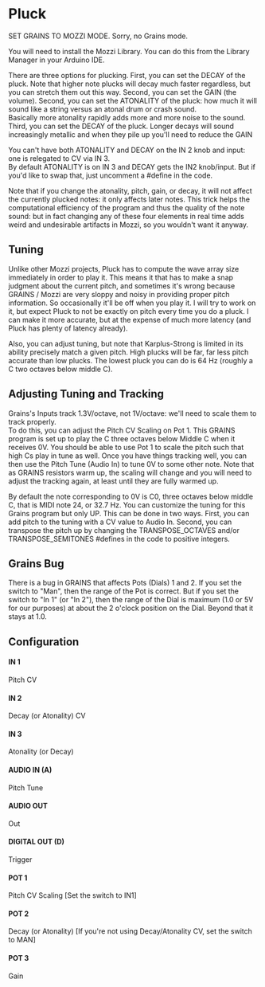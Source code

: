 # Pluck

SET GRAINS TO MOZZI MODE.  Sorry, no Grains mode.

You will need to install the Mozzi Library.  You can do this from the Library Manager
in your Arduino IDE.

There are three options for plucking.  First, you can set the DECAY of the pluck.  Note that higher
note plucks will decay much faster regardless, but you can stretch them out this way.  Second, you
can set the GAIN (the volume).  Second, you can set the ATONALITY of the pluck: how much
it will sound like a string versus an atonal drum or crash sound.  
 Basically more atonality rapidly adds more and more noise to the sound.  Third, you can set the DECAY of the pluck.  Longer decays will sound increasingly metallic and when they pile up you'll need to reduce the GAIN

You can't have both ATONALITY and DECAY on the IN 2 knob and input: one is relegated to CV via IN 3.  
By default ATONALITY is on IN 3 and DECAY gets the IN2 knob/input.  But if you'd like to swap that,
just uncomment a #define in the code.

Note that if you change the atonality, pitch, gain, or decay, it will not affect the currently plucked
notes: it only affects later notes.  This trick helps the computational efficiency of the program and
thus the quality of the note sound: but in fact changing any of these four elements in real time adds
weird and undesirable artifacts in Mozzi, so you wouldn't want it anyway.


## Tuning

Unlike other Mozzi projects, Pluck has to compute the wave array size immediately in order to play it.  This means 
it that has to make a snap judgment about the current pitch, and sometimes it's wrong because GRAINS / Mozzi
are very sloppy and noisy in providing proper pitch information.  So occasionally it'll be off when you play it.
I will try to work on it, but expect Pluck to not be exactly on pitch every time you do a pluck.  I can make it
more accurate, but at the expense of much more latency (and Pluck has plenty of latency already).

Also, you can adjust tuning, but note that Karplus-Strong is limited in its ability precisely match
a given pitch.  High plucks will be far, far less pitch accurate than low plucks.  The lowest 
pluck you can do is 64 Hz (roughly a C two octaves below middle C).



## Adjusting Tuning and Tracking

Grains's Inputs track 1.3V/octave, not 1V/octave: we'll need to scale them to track properly.  
To do this, you can adjust the Pitch CV Scaling on Pot 1.  This GRAINS program is set up to play 
the C three octaves below Middle C when it receives 0V.  You should be able to use Pot 1 to scale 
the pitch such that high Cs play in tune as well.  Once you have things tracking well, you can 
then use the Pitch Tune (Audio In) to tune 0V to some other note.  Note that as GRAINS resistors 
warm up, the scaling will change and you will need to adjust the tracking again, at least until 
they are fully warmed up.

By default the note corresponding to 0V is C0, three octaves below middle C, that is MIDI note 24, 
or 32.7 Hz.  You can customize the tuning for this Grains program but only UP.  This can be done 
in two ways.  First, you can add pitch to the tuning with a CV value to Audio In.  Second, you 
can transpose the pitch up by changing the TRANSPOSE\_OCTAVES and/or TRANSPOSE\_SEMITONES #defines 
in the code to positive integers.


## Grains Bug

There is a bug in GRAINS that affects Pots (Dials) 1 and 2.  If you set the switch to "Man", 
then the range of the Pot is correct.  But if you set the switch to "In 1" (or "In 2"), then 
the range of the Dial is maximum (1.0 or 5V for our purposes) at about the 2 o'clock position 
on the Dial.  Beyond that it stays at 1.0.

## Configuration

#### IN 1
Pitch CV
#### IN 2
Decay (or Atonality) CV
#### IN 3
Atonality (or Decay)
#### AUDIO IN (A)
Pitch Tune
#### AUDIO OUT
Out
#### DIGITAL OUT (D) 
Trigger
#### POT 1
Pitch CV Scaling	[Set the switch to IN1]
#### POT 2
Decay (or Atonality)
[If you're not using Decay/Atonality CV, set the switch to MAN]
#### POT 3
Gain

